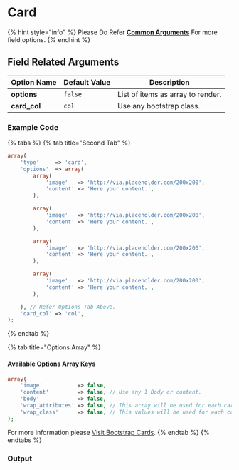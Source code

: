 # Card

{% hint style="info" %}
Please Do Refer [**Common Arguments**](https://wponion.gitbook.io/docs/fields) For more field options.
{% endhint %}

## Field Related Arguments

| **Option Name** | **Default Value** | **Description** |
| --- | --- | --- |
| **options** | `false` | List of items as array to render. |
| **card\_col** | `col` | Use any bootstrap class. |

### Example Code

{% tabs %}
{% tab title="Second Tab" %}
```php
array(
    'type'     => 'card',
    'options'  => array(
        array(
            'image'   => 'http://via.placeholder.com/200x200',
            'content' => 'Here your content.',
        ),

        array(
            'image'   => 'http://via.placeholder.com/200x200',
            'content' => 'Here your content.',
        ),

        array(
            'image'   => 'http://via.placeholder.com/200x200',
            'content' => 'Here your content.',
        ),

        array(
            'image'   => 'http://via.placeholder.com/200x200',
            'content' => 'Here your content.',
        ),

    ), // Refer Options Tab Above.
    'card_col' => 'col',
);
```
{% endtab %}

{% tab title="Options Array" %}
#### Available Options Array Keys

```php
array(
    'image'           => false,
    'content'         => false, // Use any 1 Body or content.
    'body'            => false,
    'wrap_attributes' => false, // This array will be used for each card wrap div attributes.
    'wrap_class'      => false, // This values will be used for each card wrap div class.
);
```

For more information please [Visit Bootstrap Cards](https://getbootstrap.com/docs/4.1/components/card/).
{% endtab %}
{% endtabs %}

### Output



